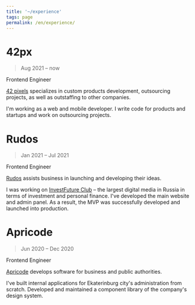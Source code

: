 ```yaml
---
title: '~/experience'
tags: page
permalink: /en/experience/
---
```


# 42px

> Aug 2021 – now

Frontend Engineer

[42 pixels](https://42px.ru/) specializes in custom products development, outsourcing projects, as well as outstaffing to other companies.

I'm working as a web and mobile developer. I write code for products and startups and work on outsourcing projects.

# Rudos

> Jan 2021 – Jul 2021

Frontend Engineer

[Rudos](https://rudos.tech/) assists business in launching and developing their ideas.

I was working on [InvestFuture Club](https://plus.investfuture.club/) – the largest digital media in Russia in terms of investment and personal finance. I've developed the main website and admin panel. As a result, the MVP was successfully developed and launched into production.

# Apricode

> Jun 2020 – Dec 2020

Frontend Engineer

[Apricode](https://apri-code.ru/) develops software for business and public authorities.

I've built internal applications for Ekaterinburg city's administration from scratch. Developed and maintained a component library of the company's design system.
